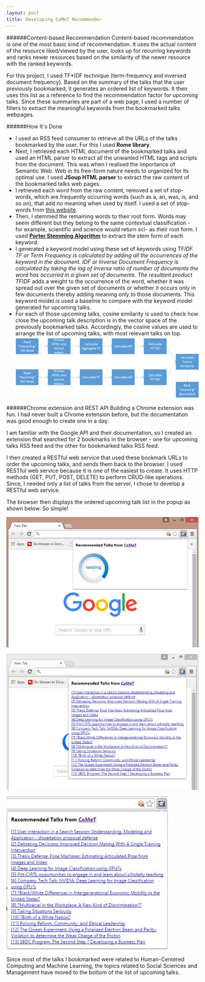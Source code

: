 ```yaml
---
layout: post
title: Developing CoMeT Recommender
---
```


######Content-based Recommendation
Content-based recommendation is one of the most basic kind of recommendation. It uses the actual content of the resource liked/viewed by the user, looks up for recurring keywords and ranks newer resources based on the similarity of the newer resource with the ranked keywords.  

For this project, I used TF*IDF technique (term-frequency and inversed document frequency). Based on the summary of the talks that the user previously bookmarked, it generates an ordered list of keywords. It then uses this list as a reference to find the recommendation factor for upcoming talks. Since these summaries are part of a web page, I used a number of filters to extract the meaningful keywords from the bookmarked talks webpages.  

######How It's Done
* I used an RSS feed consumer to retrieve all the URLs of the talks bookmarked by the user. For this I used **Rome library**.  
* Next, I retrieved each HTML document of the bookmarked talks and used an HTML parser to extract all the unwanted HTML tags and scripts from the document. This was when I realised the importance of Semantic Web. Web in its free-form nature needs to organized for its optimal use. I used **JSoup HTML parser** to extract the raw content of the bookmarked talks web pages.  
* I retrieved each word from the raw content, removed a set of stop-words, which are frequently occurring words (such as a, an, was, is, and so on), that add no meaning when used by itself. I used a set of stop-words from [this website](http://www.textfixer.com/resources/common-english-words.txt).  
* Then, I stemmed the remaining words to their root form. Words may seem different but they belong to the same contextual classification - for example, scientific and science would return sci- as their root form. I used **[Porter Stemming Algorithm](http://tartarus.org/martin/PorterStemmer/)** to extract the stem form of each keyword.  
* I generated a keyword model using these set of keywords using TF*IDF. TF or Term Frequency is calculated by adding all the occurrences of the keyword in the document. IDF or Inverse Document Frequency is calculated by taking the log of inverse ratio of number of documents the word has occurred in a given set of documents. The resultant product TF*IDF adds a weight to the occurrence of the word, whether it was spread out over the given set of documents or whether it occurs only in few documents thereby adding meaning only to those documents. This keyword model is used a baseline to compare with the keyword model generated for upcoming talks.  
* For each of those upcoming talks, cosine similarity is used to check how close the upcoming talk description is in the vector space of the previously bookmarked talks. Accordingly, the cosine values are used to arrange the list of upcoming talks, with most relevant talks on top.  
![Image of flow diagram](https://raw.githubusercontent.com/ss37/comet_recommender/gh-pages/public/images/flow_diagram.bmp) 


######Chrome extension and REST API
Building a Chrome extension was fun. I had never built a Chrome extension before, but the documentation was good enough to create one in a day.  

I am familiar with the Google API and their documentation, so I created an extension that searched for 2 bookmarks in the browser - one for upcoming talks RSS feed and the other for bookmarked talks RSS feed.  

I then created a RESTful web service that used these bookmark URLs to order the upcoming talks, and sends them back to the browser. I used RESTful web service because it is one of the easiest to create. It uses HTTP methods (GET, PUT, POST, DELETE) to perform CRUD-like operations. Since, I needed only a list of talks from the server, I chose to develop a RESTful web service.  

The browser then displays the ordered upcoming talk list in the popup as shown below. So simple!  

![Loading recommended list of upcoming talks](https://raw.githubusercontent.com/ss37/comet_recommender/gh-pages/public/images/screenshot_1.JPG)  

![Viewing recommended list of upcoming talks](https://raw.githubusercontent.com/ss37/comet_recommender/gh-pages/public/images/screenshot_2.JPG)  

![Recommended list of upcoming talks](https://raw.githubusercontent.com/ss37/comet_recommender/gh-pages/public/images/screenshot_3.JPG)  

Since most of the talks I bookmarked were related to Human-Centered Computing and Machine Learning, the topics related to Social Sciences and Management have moved to the bottom of the list of upcoming talks.